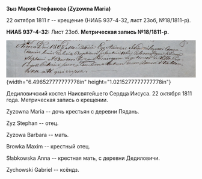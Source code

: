 **Зыз Мария Стефанова (Zyzowna Maria)**

22 октября 1811 г -- крещение (НИАБ 937-4-32, лист 23об, №18/1811-р).

**НИАБ 937-4-32:** Лист 23об. **Метрическая запись №18/1811-р.**

![](./media/549b543d817692ab4fc62dd6886cf0852da9ff3a.png){width="6.496527777777778in"
height="1.0215277777777778in"}

Дедиловичский костел Наисвятейшего Сердца Иисуса. 22 октября 1811 года.
Метрическая запись о крещении.

Zyzowna Maria -- дочь крестьян с деревни Пядань.

Zyz Stephan -- отец.

Zyzowa Barbara -- мать.

Browka Maxim -- крестный отец.

Słabkowska Anna -- крестная мать, с деревни Дедиловичи.

Zychowski Gabriel -- ксёндз.
